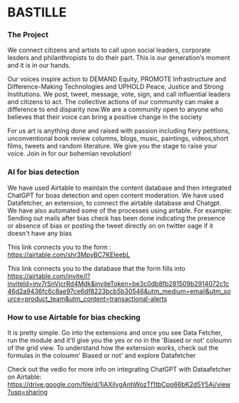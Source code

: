 # BASTILLE

### The Project

We connect citizens and artists to call upon social leaders, corporate lesders and philanthropists to do their part.
This is our generation’s moment and it is in our hands.


Our voices inspire action to DEMAND Equity, PROMOTE Infrastructure and
Difference-Making Technologies and UPHOLD Peace, Justice and Strong Institutions.
We post, tweet, message, vote, sign, and call influential leaders and citizens to act. The
collective actions of our community can make a difference to end disparity now.We are a community open to anyone who believes 
that their voice can bring a positive change in the society


For us art is anything done and raised with passion including fiery petitions,
unconventional book review columns, blogs, music, paintings, videos,short films, tweets and
random literature. We give you the stage to raise your voice.
Join in for our bohemian revolution!


### AI for bias detection

We have used Airtable to maintain the content database and then integrated ChatGPT for boas detection and open content moderation.
We have used Datafetcher, an extension, to connect the airtable database and Chatgpt.
We have also automated some of the processes using airtable. 
For example: Sending out mails after bias check has been done indicating the presence or absence of bias
              or posting the tweet directly on on twitter oage if it doesn't have any bias
              
 This link connects you to the form : https://airtable.com/shr3MpyBC7KEIeebL
 
 This link connects you to the database that the form fills into 
 https://airtable.com/invite/l?inviteId=inv7rSnVjcrRd4Mdk&inviteToken=be3c0db8fb281509b2914072c1c46d2a9436fc6c8ae97ce6df8223bcb5b30546&utm_medium=email&utm_source=product_team&utm_content=transactional-alerts
 
 
 
                    
### How to use Airtable for bias checking

  It is pretty simple. Go into the extensions and once you see Data Fetcher, run the module and it'll give you the yes or no in the 'Biased or not' coloumn of the grid view.
  To understand how the extension works, check out the formulas in the coloumn' Biased or not' and explore Datafetcher
  
  
  
  Check out the vedio for more info on integrating ChatGPT with Dataafetcher on Airtable: https://drive.google.com/file/d/1jAXilygAnhWozTf1tbCpp66bK2d5Y5Aj/view?usp=sharing
